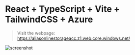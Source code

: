 # React + TypeScript + Vite + TailwindCSS + Azure

> Visit the webpage: https://aliasonlinestorageacc.z1.web.core.windows.net/

![screenshot](https://github.com/VadimCpp/alias-online-v2/assets/4641125/b6fcf555-d367-473b-9d3c-dd443278aa75)
